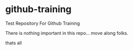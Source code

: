 # github-training
Test Repository For Github Training

There is nothing important in this repo...
move along folks.

thats all